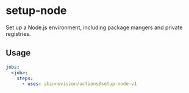 # setup-node

Set up a Node.js environment, including package mangers and private registries.

## Usage

[//]: # "x-release-please-start-major"

```yaml
jobs:
  <job>:
    steps:
      - uses: abinnovision/actions@setup-node-v1
```

[//]: # "x-release-please-end"
